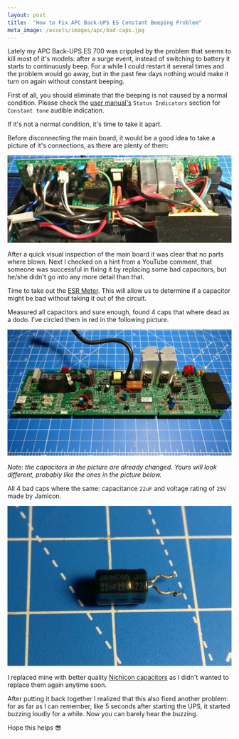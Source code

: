```yaml
---
layout: post
title:  "How to Fix APC Back-UPS ES Constant Beeping Problem"
meta_image: /assets/images/apc/bad-caps.jpg
---
```


Lately my APC Back-UPS ES 700 was crippled by the problem that seems to kill most of it's models: after a surge event, instead of switching to battery it starts to continuously beep. For a while I could restart it several times and the problem would go away, but in the past few days nothing would make it turn on again without constant beeping.

First of all, you should eliminate that the beeping is not caused by a normal condition. Please check the [user manual's](/assets/images/apc/manual.pdf) `Status Indicators` section for `Constant tone` audible indication.

If it's not a normal condition, it's time to take it apart.

Before disconnecting the main board, it would be a good idea to take a picture of it's connections, as there are plenty of them:

![Connections](/assets/images/apc/connections.jpg)

After a quick visual inspection of the main board it was clear that no parts where blown. Next I checked on a hint from a YouTube comment, that someone was successful in fixing it by replacing some bad capacitors, but he/she didn't go into any more detail than that.

Time to take out the [ESR Meter](http://s.click.aliexpress.com/e/5uSjWch2). This will allow us to determine if a capacitor might be bad without taking it out of the circuit.

Measured all capacitors and sure enough, found 4 caps that where dead as a dodo. I've circled them in red in the following picture.

![Bad Capacitors](/assets/images/apc/bad-caps.jpg)

_Note: the capacitors in the picture are already changed. Yours will look different, probably like the ones in the picture below._

All 4 bad caps where the same: capacitance `22uF` and voltage rating of `25V` made by Jamicon.

![Culprit](/assets/images/apc/culprit.jpg)

I replaced mine with better quality [Nichicon capacitors](http://s.click.aliexpress.com/e/_soNn0C) as I didn't wanted to replace them again anytime soon.

After putting it back together I realized that this also fixed another problem: for as far as I can remember, like 5 seconds after starting the UPS, it started buzzing loudly for a while. Now you can barely hear the buzzing.

Hope this helps 😎
